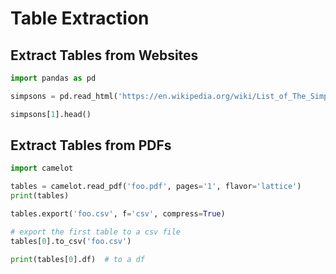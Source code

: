 # Table Extraction

## Extract Tables from Websites

```py
import pandas as pd

simpsons = pd.read_html('https://en.wikipedia.org/wiki/List_of_The_Simpsons_episodes_(seasons_1%E2%80%9320)')

simpsons[1].head()
```


## Extract Tables from PDFs

```py
import camelot

tables = camelot.read_pdf('foo.pdf', pages='1', flavor='lattice')
print(tables)

tables.export('foo.csv', f='csv', compress=True)

# export the first table to a csv file
tables[0].to_csv('foo.csv')

print(tables[0].df)  # to a df
```
